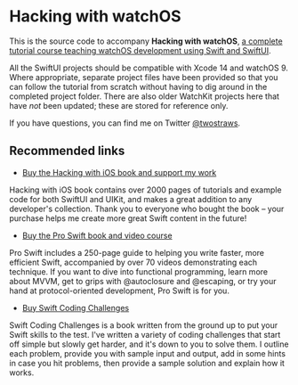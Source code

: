 # Hacking with watchOS

This is the source code to accompany **Hacking with watchOS**, [a complete tutorial course teaching watchOS development using Swift and SwiftUI](https://www.hackingwithswift.com/store/hacking-with-watchos).

All the SwiftUI projects should be compatible with Xcode 14 and watchOS 9. Where appropriate, separate project files have been provided so that you can follow the tutorial from scratch without having to dig around in the completed project folder. There are also older WatchKit projects here that have *not* been updated; these are stored for reference only.

If you have questions, you can find me on Twitter [@twostraws](https://www.twitter.com/twostraws).


## Recommended links

- [Buy the Hacking with iOS book and support my work](https://gumroad.com/l/hws-book-pack)

Hacking with iOS book contains over 2000 pages of tutorials and example code for both SwiftUI and UIKit, and makes a great addition to any developer's collection. Thank you to everyone who bought the book – your purchase helps me create more great Swift content in the future!


- [Buy the Pro Swift book and video course](https://gumroad.com/l/proswift)

Pro Swift includes a 250-page guide to helping you write faster, more efficient Swift, accompanied by over 70 videos demonstrating each technique. If you want to dive into functional programming, learn more about MVVM, get to grips with @autoclosure and @escaping, or try your hand at protocol-oriented development, Pro Swift is for you.


- [Buy Swift Coding Challenges](https://gumroad.com/l/swiftcc)

Swift Coding Challenges is a book written from the ground up to put your Swift skills to the test. I've written a variety of coding challenges that start off simple but slowly get harder, and it's down to you to solve them. I outline each problem, provide you with sample input and output, add in some hints in case you hit problems, then provide a sample solution and explain how it works.
